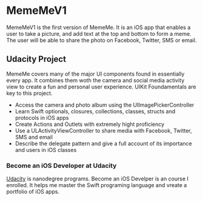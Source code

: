 # MemeMeV1
MemeMeV1 is the first version of MemeMe. It is an iOS app that enables a user to take a picture, and add text at the top and bottom to form a meme. The user will be able to share the photo on Facebook, Twitter, SMS or email. 

## Udacity Project
MemeMe covers many of the major UI components found in essentially every app. It combines them woth the camera and social media activity view to create a fun and personal user experience. UIKit Foundamentals are key to this project.
* Access the camera and photo album using the UIImagePickerController
* Learn Swift optionals, closures, collections, classes, structs and protocols in iOS apps
* Create Actions and Outlets with extremely hight proficiency
* Use a ULActivityViewController to share media with Facebook, Twitter, SMS and email
* Describe the delegate pattern and give a full account of its importance and users in iOS classes

### Become an iOS Developer at Udacity
[Udacity](https://www.udacity.com/course/ios-developer-nanodegree--nd003) is nanodegree programs. Become an iOS Develper is an course I enrolled. It helps me master the Swift programing language and vreate a portfolio of iOS apps.

